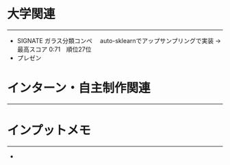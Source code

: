 # 大学関連
* * *
- SIGNATE ガラス分類コンペ　 auto-sklearnでアップサンプリングで実装 ->最高スコア 0:71　順位27位
- プレゼン
# インターン・自主制作関連
* * *
# インプットメモ
* * *
- 
 
